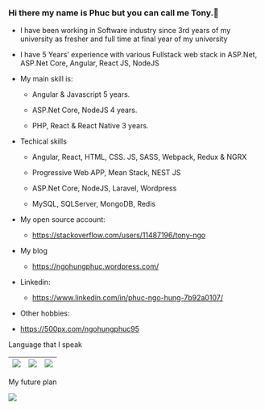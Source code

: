 ### Hi there my name is Phuc but you can call me Tony.👋

- I have been working in Software industry since 3rd years of my university as fresher and full time at final year of my university
- I have 5 Years’ experience with various Fullstack web stack in ASP.Net, ASP.Net Core, Angular, React JS, NodeJS
- My main skill is: 

  +	Angular & Javascript 5 years.
  
  +	ASP.Net Core, NodeJS 4 years.
  
  +	PHP, React & React Native 3 years.

- Techical skills

  +	Angular, React, HTML, CSS. JS, SASS, Webpack, Redux & NGRX

  +	Progressive Web APP, Mean Stack, NEST JS

  +	ASP.Net Core, NodeJS, Laravel, Wordpress

  +	MySQL, SQLServer, MongoDB, Redis

* My open source account:
  + https://stackoverflow.com/users/11487196/tony-ngo

* My blog
  + https://ngohungphuc.wordpress.com/

* Linkedin:
  + https://www.linkedin.com/in/phuc-ngo-hung-7b92a0107/

* Other hobbies:
- https://500px.com/ngohungphuc95

Language that I speak

| <img src="https://ngohungphuc.files.wordpress.com/2020/06/uk.png?w=64"/> | <img src="https://ngohungphuc.files.wordpress.com/2020/06/flag-2.png?w=64"/> | <img src="https://ngohungphuc.files.wordpress.com/2020/06/flag-1.png?w=64"/> |
| ------ | ------ | ------ |

My future plan

<img src="https://ngohungphuc.files.wordpress.com/2020/06/flag-3.png?w=64"/>

<!--
**ngohungphuc/ngohungphuc** is a ✨ _special_ ✨ repository because its `README.md` (this file) appears on your GitHub profile.

Here are some ideas to get you started:

- 🔭 I’m currently working on ...
- 🌱 I’m currently learning ...
- 👯 I’m looking to collaborate on ...
- 🤔 I’m looking for help with ...
- 💬 Ask me about ...
- 📫 How to reach me: ...
- 😄 Pronouns: ...
- ⚡ Fun fact: ...
-->
